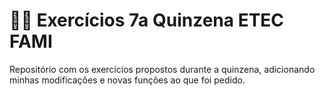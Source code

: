 # 👨‍💻 Exercícios 7a Quinzena ETEC FAMI

Repositório com os exercícios propostos durante a quinzena, adicionando minhas modificações e novas funções ao que foi pedido.
